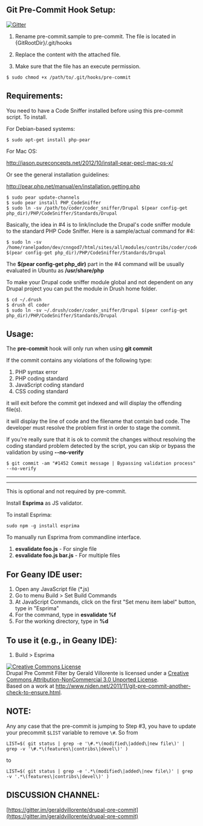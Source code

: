 Git Pre-Commit Hook Setup:
-------------------------

[![Gitter](https://badges.gitter.im/Join%20Chat.svg)](https://gitter.im/geraldvillorente/drupal-pre-commit?utm_source=badge&utm_medium=badge&utm_campaign=pr-badge&utm_content=badge)

1. Rename pre-commit.sample to pre-commit. The file is located in {GitRootDir}/.git/hooks

2. Replace the content with the attached file.

3. Make sure that the file has an execute permission.

```
$ sudo chmod +x /path/to/.git/hooks/pre-commit
```

Requirements:
-------------

You need to have a Code Sniffer installed before using this pre-commit script. To install.

For Debian-based systems:

```
$ sudo apt-get install php-pear
```

For Mac OS:

http://jason.pureconcepts.net/2012/10/install-pear-pecl-mac-os-x/

Or see the general installation guidelines:

http://pear.php.net/manual/en/installation.getting.php

```
$ sudo pear update-channels
$ sudo pear install PHP_CodeSniffer
$ sudo ln -sv /path/to/coder/coder_sniffer/Drupal $(pear config-get php_dir)/PHP/CodeSniffer/Standards/Drupal
```

Basically, the idea in #4 is to link/include the Drupal's code sniffer module to the standard PHP Code Sniffer. Here is a sample/actual command for #4:

```
$ sudo ln -sv /home/ranelpadon/dev/cnngod7/html/sites/all/modules/contribs/coder/coder_sniffer/Drupal $(pear config-get php_dir)/PHP/CodeSniffer/Standards/Drupal
```

The <strong>$(pear config-get php_dir)</strong> part in the #4 command will be usually evaluated in Ubuntu as <strong>/usr/share/php</strong>

To make your Drupal code sniffer module global and not dependent on any Drupal project you can put the module in Drush home folder.
```
$ cd ~/.drush
$ drush dl coder
$ sudo ln -sv ~/.drush/coder/coder_sniffer/Drupal $(pear config-get php_dir)/PHP/CodeSniffer/Standards/Drupal
```

Usage:
--------

The <strong>pre-commit</strong> hook will only run when using <strong>git commit</strong>

If the commit contains any violations of the following type:

1. PHP syntax error
2. PHP coding standard
3. JavaScript coding standard
4. CSS coding standard

it will exit before the commit get indexed and will display the offending file(s).

it will display the line of code and the filename that contain bad code. The developer must resolve the problem first in order to stage the commit.

If you're really sure that it is ok to commit the changes without resolving the coding standard problem detected by the script, you can skip or bypass the validation by using <strong>--no-verify</strong>

```
$ git commit -am "#1452 Commit message | Bypassing validation process" --no-verify
```


-----------------------------------------------------------------------------------------------------------------------
-----------------------------------------------------------------------------------------------------------------------

This is optional and not required by pre-commit.

Install <strong>Esprima</strong> as JS validator.

To install Esprima:

`sudo npm -g install esprima`

To manually run Esprima from commandline interface.

1. <strong>esvalidate foo.js</strong> - For single file
2. <strong>esvalidate foo.js bar.js</strong> - For multiple files


For Geany IDE user:
-------------------
1. Open any JavaScript file (*.js)
2. Go to menu Build > Set Build Commands
3. At JavaScript Commands, click on the first "Set menu item label" button, type in "Esprima"
4. For the command, type in <strong>esvalidate %f</strong>
5. For the working directory, type in <strong>%d</strong>


To use it (e.g., in <strong>Geany IDE</strong>):
------------------
1. Build > Esprima

<a rel="license" href="http://creativecommons.org/licenses/by-nc/3.0/deed.en_US"><img alt="Creative Commons License" style="border-width:0" src="http://i.creativecommons.org/l/by-nc/3.0/88x31.png" /></a><br /><span xmlns:dct="http://purl.org/dc/terms/" property="dct:title">Drupal Pre Commit Filter</span> by <span xmlns:cc="http://creativecommons.org/ns#" property="cc:attributionName">Gerald Villorente</span> is licensed under a <a rel="license" href="http://creativecommons.org/licenses/by-nc/3.0/deed.en_US">Creative Commons Attribution-NonCommercial 3.0 Unported License</a>.<br />Based on a work at <a xmlns:dct="http://purl.org/dc/terms/" href="http://www.niden.net/2011/11/git-pre-commit-another-check-to-ensure.html" rel="dct:source">http://www.niden.net/2011/11/git-pre-commit-another-check-to-ensure.html</a>.

NOTE:
-----

Any any case that the pre-commit is jumping to Step #3, you have to update your precommit `$LIST` variable to remove `\#`. So from
```
LIST=$( git status | grep -e '\#.*\(modified\|added\|new file\)' | grep -v '\#.*\(features\|contribs\|devel\)' )
```
to
```
LIST=$( git status | grep -e '.*\(modified\|added\|new file\)' | grep -v '.*\(features\|contribs\|devel\)' )
```

DISCUSSION CHANNEL:
-------------------
[https://gitter.im/geraldvillorente/drupal-pre-commit](https://gitter.im/geraldvillorente/drupal-pre-commit)
